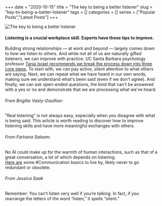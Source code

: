 +++ 
date = "2020-10-15"
title = "The key to being a better listener"
slug = "key-to-being-a-better-listener" 
tags = []
categories = []
series = ["Popular Posts","Latest Posts"]
+++

![The key to being a better listener](https://d3bvlor7ot19je.cloudfront.net/blog/wp-content/uploads/better_listener.jpg)

#### Listening is a crucial workplace skill. Experts have these tips to improve.

Building strong relationships — at work and beyond — largely comes down to how we listen to others. And while not all of us are naturally gifted listeners, we can improve with practice. UC Santa Barbara psychology professor [Tania Israel recommends we break the process down into three core steps](https://ideas.ted.com/how-to-listen-really-listen-to-someone-you-dont-agree-with/). To start with, we can pay active, silent attention to what others are saying. Next, we can repeat what we have heard in our own words, making sure we understand what's been said (even if we don't agree). And finally, we can ask open-ended questions, the kind that can't be answered with a yes or no and demonstrate that we are processing what we've heard.  

###### From Brigitte Vasty-Gauthier:  
"Real listening" is not always easy, especially when you disagree with what is being said. This article is worth reading to discover how to improve listening skills and have more meaningful exchanges with others.

###### From Farhana Saleem:
No AI could make up for the warmth of human interactions, such as that of a great conversation, a lot of which depends on listening.  
[Here are](https://ideas.ted.com/how-to-listen-really-listen-to-someone-you-dont-agree-with/) some #Communication basics to live by, likely never to go redundant or obsolete.

###### From Jessica Saak
Remember: You can’t listen very well if you’re talking. In fact, if you rearrange the letters of the word “listen,” it spells “silent.”